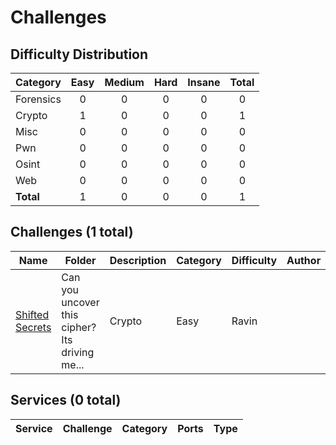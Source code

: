 # Challenges

## Difficulty Distribution
| Category | Easy | Medium | Hard | Insane | Total |
|----------|:----:|:------:|:----:|:------:|:-----:|
| Forensics | 0 | 0 | 0 | 0 | 0 |
| Crypto | 1 | 0 | 0 | 0 | 1 |
| Misc | 0 | 0 | 0 | 0 | 0 |
| Pwn | 0 | 0 | 0 | 0 | 0 |
| Osint | 0 | 0 | 0 | 0 | 0 |
| Web | 0 | 0 | 0 | 0 | 0 |
| **Total** |1 | 0 | 0 | 0 | 1 |


## Challenges (1 total)
| Name | Folder | Description | Category | Difficulty | Author |
|------|--------|-------------|----------|------------|--------|
| [Shifted Secrets](<./crypto/Shifted Secrets>) | Can you uncover this cipher? Its driving me... | Crypto | Easy | Ravin |

## Services (0 total)
| Service | Challenge | Category | Ports | Type |
|---------|-----------|----------|-------|------|

